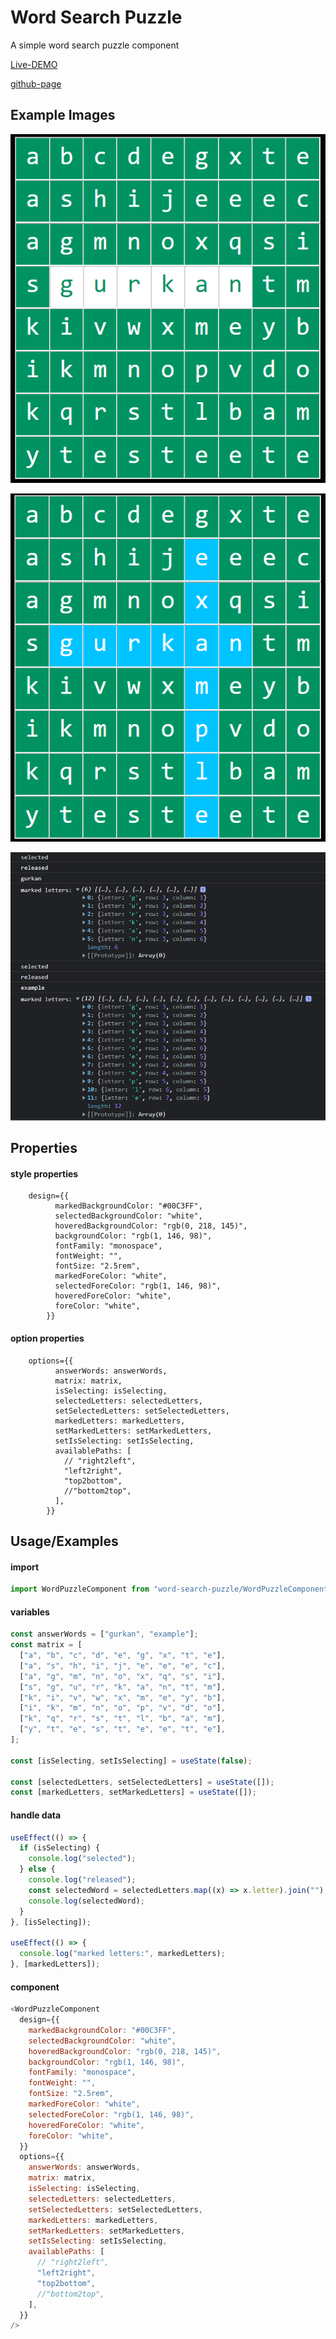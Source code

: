 # Word Search Puzzle

A simple word search puzzle component

[Live-DEMO](https://word-search-puzzle.vercel.app)

[github-page](https://github.com/gurkanucar/word_search_puzzle)

## Example Images

![example](./img.png)

![example](./img2.png)

![example](./img3.png)

## Properties

#### style properties

```
    design={{
          markedBackgroundColor: "#00C3FF",
          selectedBackgroundColor: "white",
          hoveredBackgroundColor: "rgb(0, 218, 145)",
          backgroundColor: "rgb(1, 146, 98)",
          fontFamily: "monospace",
          fontWeight: "",
          fontSize: "2.5rem",
          markedForeColor: "white",
          selectedForeColor: "rgb(1, 146, 98)",
          hoveredForeColor: "white",
          foreColor: "white",
        }}
```

#### option properties

```
    options={{
          answerWords: answerWords,
          matrix: matrix,
          isSelecting: isSelecting,
          selectedLetters: selectedLetters,
          setSelectedLetters: setSelectedLetters,
          markedLetters: markedLetters,
          setMarkedLetters: setMarkedLetters,
          setIsSelecting: setIsSelecting,
          availablePaths: [
            // "right2left",
            "left2right",
            "top2bottom",
            //"bottom2top",
          ],
        }}
```

## Usage/Examples

#### import

```javascript
import WordPuzzleComponent from "word-search-puzzle/WordPuzzleComponent";
```

#### variables

```javascript
const answerWords = ["gurkan", "example"];
const matrix = [
  ["a", "b", "c", "d", "e", "g", "x", "t", "e"],
  ["a", "s", "h", "i", "j", "e", "e", "e", "c"],
  ["a", "g", "m", "n", "o", "x", "q", "s", "i"],
  ["s", "g", "u", "r", "k", "a", "n", "t", "m"],
  ["k", "i", "v", "w", "x", "m", "e", "y", "b"],
  ["i", "k", "m", "n", "o", "p", "v", "d", "o"],
  ["k", "q", "r", "s", "t", "l", "b", "a", "m"],
  ["y", "t", "e", "s", "t", "e", "e", "t", "e"],
];

const [isSelecting, setIsSelecting] = useState(false);

const [selectedLetters, setSelectedLetters] = useState([]);
const [markedLetters, setMarkedLetters] = useState([]);
```

#### handle data

```javascript
useEffect(() => {
  if (isSelecting) {
    console.log("selected");
  } else {
    console.log("released");
    const selectedWord = selectedLetters.map((x) => x.letter).join("");
    console.log(selectedWord);
  }
}, [isSelecting]);

useEffect(() => {
  console.log("marked letters:", markedLetters);
}, [markedLetters]);
```

#### component

```javascript
<WordPuzzleComponent
  design={{
    markedBackgroundColor: "#00C3FF",
    selectedBackgroundColor: "white",
    hoveredBackgroundColor: "rgb(0, 218, 145)",
    backgroundColor: "rgb(1, 146, 98)",
    fontFamily: "monospace",
    fontWeight: "",
    fontSize: "2.5rem",
    markedForeColor: "white",
    selectedForeColor: "rgb(1, 146, 98)",
    hoveredForeColor: "white",
    foreColor: "white",
  }}
  options={{
    answerWords: answerWords,
    matrix: matrix,
    isSelecting: isSelecting,
    selectedLetters: selectedLetters,
    setSelectedLetters: setSelectedLetters,
    markedLetters: markedLetters,
    setMarkedLetters: setMarkedLetters,
    setIsSelecting: setIsSelecting,
    availablePaths: [
      // "right2left",
      "left2right",
      "top2bottom",
      //"bottom2top",
    ],
  }}
/>
```

